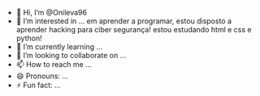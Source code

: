 - 👋 Hi, I’m @Onileva96
- 👀 I’m interested in ... em aprender a programar, estou disposto a aprender hacking para ciber segurança! estou estudando html e css e python! 
- 🌱 I’m currently learning ...
- 💞️ I’m looking to collaborate on ...
- 📫 How to reach me ...
- 😄 Pronouns: ...
- ⚡ Fun fact: ...

<!---
Onileva96/Onileva96 is a ✨ special ✨ repository because its `README.md` (this file) appears on your GitHub profile.
You can click the Preview link to take a look at your changes.
--->
